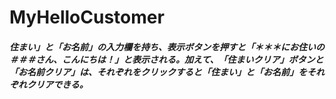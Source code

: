 # MyHelloCustomer

##### 住まい」と「お名前」の入力欄を持ち、表示ボタンを押すと「＊＊＊にお住いの＃＃＃さん、こんにちは！」と表示される。加えて、「住まいクリア」ボタンと「お名前クリア」は、それぞれをクリックすると「住まい」と「お名前」をそれぞれクリアできる。
